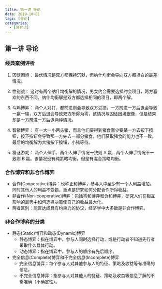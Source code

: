 ```yaml
---
title: 第一讲 导论
date: 2019-10-01
tags: [导论]
categories:
  - [博弈论]
---
```


## 第一讲 导论

### 经典案例评析

1. 囚徒困境：
   最优情况是双方都保持沉默，但纳什均衡会导向双方都坦白的最差情况。

2. 性别战：
   这时有两个纳什均衡解的情况，男女约会需要选择约会项目，两方喜欢的东西不同，纳什均衡解是双方都选择相同的项目，即两个解。

3. 斗鸡博弈：
   两个人对打，都前进则会导致双方受损，一方前进一方后退会导致一赢一输，双方后退会导致双方所得为零，该情况与囚徒困境很像，但是结果却是一方前进一方后退两种情况。

4. 智猪博弈：
   有一大一小两头猪，而且他们要得到猪食至少要某一方去按下按钮，按下按钮会导致那一方失去一部分猪食。他们获取猪食的能力也不一致。最后的均衡解为大猪按下按钮，小猪等待。

5. 猜谜游戏：
   两个人伸手，两个人伸手情况一致则 A 赢，两个人伸手情况不一致则 B 赢。该情况没有纯策略均衡，但是有混合策略均衡。

### 合作博弈和非合作博弈

- 合作(Cooperative)博弈：也称正和博弈，参与人中至少有一个人利益增加。同时其他人的利益不受损，重点是研究如何分配合作所得收益。
- 非合作(Non-cooperative)博弈：包括零和博弈和负和博弈，研究人们在相互影响的局势中如何选择决策使自己的收益最大化。
- 两者区别：能否达成具有约束力的协议，经济学中大多数是非合作博弈。

### 非合作博弈的分类

- 静态(Static)博弈和动态(Dynamic)博弈
  - 静态博弈：指在博弈中，参与人同时选择行动，或是行动者不知道先行者采取什么具体行动。
  - 动态博弈：指在博弈中，参与人的顺序有先后顺序。
- 完全信息(Complete)博弈和不完全信息(Incomplete)博弈
  - 完全信息博弈：每个参与人对其他参与人的特征、策略及收益等有准确的信息。
  - 不完全信息博弈：指参与人对其他人的特征、策略及收益等信息了解的不够准确（不确定性）。
